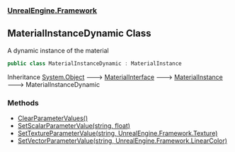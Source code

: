 ### [UnrealEngine.Framework](./UnrealEngine-Framework.md 'UnrealEngine.Framework')
## MaterialInstanceDynamic Class
A dynamic instance of the material  
```csharp
public class MaterialInstanceDynamic : MaterialInstance
```
Inheritance [System.Object](https://docs.microsoft.com/en-us/dotnet/api/System.Object 'System.Object') &#129106; [MaterialInterface](./UnrealEngine-Framework-MaterialInterface.md 'UnrealEngine.Framework.MaterialInterface') &#129106; [MaterialInstance](./UnrealEngine-Framework-MaterialInstance.md 'UnrealEngine.Framework.MaterialInstance') &#129106; MaterialInstanceDynamic  
### Methods
- [ClearParameterValues()](./UnrealEngine-Framework-MaterialInstanceDynamic-ClearParameterValues().md 'UnrealEngine.Framework.MaterialInstanceDynamic.ClearParameterValues()')
- [SetScalarParameterValue(string, float)](./UnrealEngine-Framework-MaterialInstanceDynamic-SetScalarParameterValue(string_float).md 'UnrealEngine.Framework.MaterialInstanceDynamic.SetScalarParameterValue(string, float)')
- [SetTextureParameterValue(string, UnrealEngine.Framework.Texture)](./UnrealEngine-Framework-MaterialInstanceDynamic-SetTextureParameterValue(string_UnrealEngine-Framework-Texture).md 'UnrealEngine.Framework.MaterialInstanceDynamic.SetTextureParameterValue(string, UnrealEngine.Framework.Texture)')
- [SetVectorParameterValue(string, UnrealEngine.Framework.LinearColor)](./UnrealEngine-Framework-MaterialInstanceDynamic-SetVectorParameterValue(string_UnrealEngine-Framework-LinearColor).md 'UnrealEngine.Framework.MaterialInstanceDynamic.SetVectorParameterValue(string, UnrealEngine.Framework.LinearColor)')
